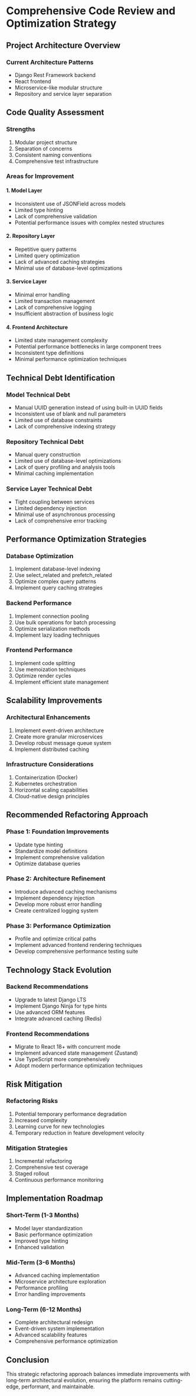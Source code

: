 # Comprehensive Code Review and Optimization Strategy

## Project Architecture Overview

### Current Architecture Patterns
- Django Rest Framework backend
- React frontend
- Microservice-like modular structure
- Repository and service layer separation

## Code Quality Assessment

### Strengths
1. Modular project structure
2. Separation of concerns
3. Consistent naming conventions
4. Comprehensive test infrastructure

### Areas for Improvement

#### 1. Model Layer
- Inconsistent use of JSONField across models
- Limited type hinting
- Lack of comprehensive validation
- Potential performance issues with complex nested structures

#### 2. Repository Layer
- Repetitive query patterns
- Limited query optimization
- Lack of advanced caching strategies
- Minimal use of database-level optimizations

#### 3. Service Layer
- Minimal error handling
- Limited transaction management
- Lack of comprehensive logging
- Insufficient abstraction of business logic

#### 4. Frontend Architecture
- Limited state management complexity
- Potential performance bottlenecks in large component trees
- Inconsistent type definitions
- Minimal performance optimization techniques

## Technical Debt Identification

### Model Technical Debt
- Manual UUID generation instead of using built-in UUID fields
- Inconsistent use of blank and null parameters
- Limited use of database constraints
- Lack of comprehensive indexing strategy

### Repository Technical Debt
- Manual query construction
- Limited use of database-level optimizations
- Lack of query profiling and analysis tools
- Minimal caching implementation

### Service Layer Technical Debt
- Tight coupling between services
- Limited dependency injection
- Minimal use of asynchronous processing
- Lack of comprehensive error tracking

## Performance Optimization Strategies

### Database Optimization
1. Implement database-level indexing
2. Use select_related and prefetch_related
3. Optimize complex query patterns
4. Implement query caching strategies

### Backend Performance
1. Implement connection pooling
2. Use bulk operations for batch processing
3. Optimize serialization methods
4. Implement lazy loading techniques

### Frontend Performance
1. Implement code splitting
2. Use memoization techniques
3. Optimize render cycles
4. Implement efficient state management

## Scalability Improvements

### Architectural Enhancements
1. Implement event-driven architecture
2. Create more granular microservices
3. Develop robust message queue system
4. Implement distributed caching

### Infrastructure Considerations
1. Containerization (Docker)
2. Kubernetes orchestration
3. Horizontal scaling capabilities
4. Cloud-native design principles

## Recommended Refactoring Approach

### Phase 1: Foundation Improvements
- Update type hinting
- Standardize model definitions
- Implement comprehensive validation
- Optimize database queries

### Phase 2: Architecture Refinement
- Introduce advanced caching mechanisms
- Implement dependency injection
- Develop more robust error handling
- Create centralized logging system

### Phase 3: Performance Optimization
- Profile and optimize critical paths
- Implement advanced frontend rendering techniques
- Develop comprehensive performance testing suite

## Technology Stack Evolution

### Backend Recommendations
- Upgrade to latest Django LTS
- Implement Django Ninja for type hints
- Use advanced ORM features
- Integrate advanced caching (Redis)

### Frontend Recommendations
- Migrate to React 18+ with concurrent mode
- Implement advanced state management (Zustand)
- Use TypeScript more comprehensively
- Adopt modern performance optimization techniques

## Risk Mitigation

### Refactoring Risks
1. Potential temporary performance degradation
2. Increased complexity
3. Learning curve for new technologies
4. Temporary reduction in feature development velocity

### Mitigation Strategies
1. Incremental refactoring
2. Comprehensive test coverage
3. Staged rollout
4. Continuous performance monitoring

## Implementation Roadmap

### Short-Term (1-3 Months)
- Model layer standardization
- Basic performance optimization
- Improved type hinting
- Enhanced validation

### Mid-Term (3-6 Months)
- Advanced caching implementation
- Microservice architecture exploration
- Performance profiling
- Error handling improvements

### Long-Term (6-12 Months)
- Complete architectural redesign
- Event-driven system implementation
- Advanced scalability features
- Comprehensive performance optimization

## Conclusion
This strategic refactoring approach balances immediate improvements with long-term architectural evolution, ensuring the platform remains cutting-edge, performant, and maintainable.